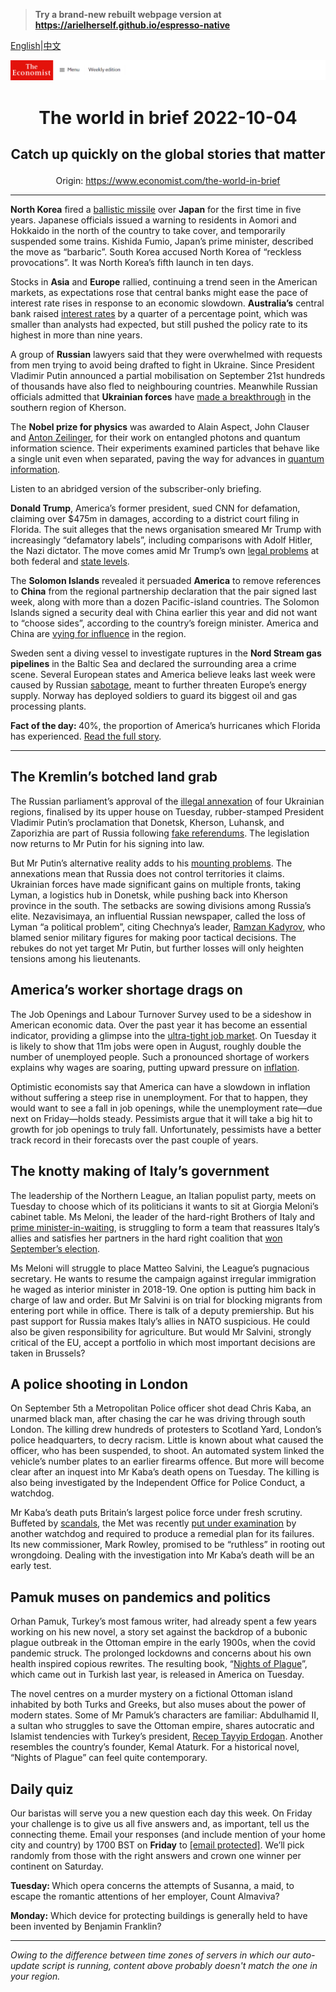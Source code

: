 > **Try a brand-new rebuilt webpage version at https://arielherself.github.io/espresso-native**

[English](https://github.com/arielherself/espresso/blob/main/README.md)|[中文](https://github-com.translate.goog/arielherself/espresso/blob/main/README.md?_x_tr_sl=en&_x_tr_tl=zh-CN&_x_tr_hl=zh-CN&_x_tr_pto=wapp)



![The Economist](menubar.png)

# <p align="center">The world in brief 2022-10-04</p>

## <p align="center">Catch up quickly on the global stories that matter</p>

<p align="center">Origin: <a href="https://www.economist.com/the-world-in-brief">https://www.economist.com/the-world-in-brief</a><hr>

<strong>North Korea</strong> fired a [ballistic missile](https://www.economist.com/asia/2022/04/07/north-korea-is-testing-icbms-again-nuclear-weapons-may-be-next) over <strong>Japan</strong> for the first time in five years. Japanese officials issued a warning to residents in Aomori and Hokkaido in the north of the country to take cover, and temporarily suspended some trains. Kishida Fumio, Japan’s prime minister, described the move as “barbaric”. South Korea accused North Korea of “reckless provocations”. It was North Korea’s fifth launch in ten days. 

Stocks in <strong>Asia</strong> and <strong>Europe</strong> rallied, continuing a trend seen in the American markets, as expectations rose that central banks might ease the pace of interest rate rises in response to an economic slowdown. <strong>Australia’s</strong> central bank raised [interest rates](https://www.economist.com/finance-and-economics/2022/09/29/global-rate-rises-are-happening-on-an-unprecedented-scale) by a quarter of a percentage point, which was smaller than analysts had expected, but still pushed the policy rate to its highest in more than nine years.

A group of <strong>Russian</strong> lawyers said that they were overwhelmed with requests from men trying to avoid being drafted to fight in Ukraine. Since President Vladimir Putin announced a partial mobilisation on September 21st hundreds of thousands have also fled to neighbouring countries. Meanwhile Russian officials admitted that <strong>Ukrainian forces</strong> have [made a breakthrough](https://www.economist.com/europe/2022/10/03/as-ukraine-smashes-through-more-russian-lines-russians-wonder-whom-to-blame) in the southern region of Kherson.

The <strong>Nobel prize for physics</strong> was awarded to Alain Aspect, John Clauser and [Anton Zeilinger](https://www.economist.com/technology-quarterly/2017/03/09/the-promise-of-quantum-encryption), for their work on entangled photons and quantum information science. Their experiments examined particles that behave like a single unit even when separated, paving the way for advances in [quantum information](https://www.economist.com/science-and-technology/2022/07/13/how-to-preserve-secrets-in-a-quantum-age).

Listen to an abridged version of the subscriber-only briefing.

<strong>Donald Trump</strong>, America’s former president, sued CNN for defamation, claiming over $475m in damages, according to a district court filing in Florida. The suit alleges that the news organisation smeared Mr Trump with increasingly “defamatory labels”, including comparisons with Adolf Hitler, the Nazi dictator. The move comes amid Mr Trump’s own [legal problems](https://www.economist.com/united-states/2022/08/09/an-fbi-raid-on-donald-trumps-home-ignites-a-political-firestorm) at both federal and [state levels](https://www.economist.com/united-states/2022/09/21/donald-trump-faces-a-sweeping-new-lawsuit).

The <strong>Solomon Islands</strong> revealed it persuaded <strong>America</strong> to remove references to <strong>China</strong> from the regional partnership declaration that the pair signed last week, along with more than a dozen Pacific-island countries. The Solomon Islands signed a security deal with China earlier this year and did not want to “choose sides”, according to the country’s foreign minister. America and China are [vying for influence](https://www.economist.com/china/2022/06/02/chinas-interest-in-the-pacific-islands-is-growing) in the region. 

Sweden sent a diving vessel to investigate ruptures in the <strong>Nord Stream gas pipelines</strong> in the Baltic Sea and declared the surrounding area a crime scene. Several European states and America believe leaks last week were caused by Russian [sabotage](https://www.economist.com/the-economist-explains/2022/09/29/how-does-underwater-sabotage-work), meant to further threaten Europe’s energy supply. Norway has deployed soldiers to guard its biggest oil and gas processing plants.

<strong>Fact of the day: </strong>40%, the proportion of America’s hurricanes which Florida has experienced. [Read the full story](https://www.economist.com/united-states/2022/09/29/hurricane-ian-pummels-florida).

----------

## The Kremlin’s botched land grab

The Russian parliament’s approval of the [illegal annexation](https://www.economist.com/europe/2022/09/30/vladimir-putin-illegally-annexes-four-ukrainian-oblasts) of four Ukrainian regions, finalised by its upper house on Tuesday, rubber-stamped President Vladimir Putin’s proclamation that Donetsk, Kherson, Luhansk, and Zaporizhia are part of Russia following [fake referendums](https://www.economist.com/europe/2022/09/27/vladimir-putin-stages-four-fake-referendums-in-occupied-ukraine). The legislation now returns to Mr Putin for his signing into law.

But Mr Putin’s alternative reality adds to his [mounting problems](https://www.economist.com/europe/2022/10/03/as-ukraine-smashes-through-more-russian-lines-russians-wonder-whom-to-blame). The annexations mean that Russia does not control territories it claims. Ukrainian forces have made significant gains on multiple fronts, taking Lyman, a logistics hub in Donetsk, while pushing back into Kherson province in the south. The setbacks are sowing divisions among Russia’s elite. Nezavisimaya, an influential Russian newspaper, called the loss of Lyman “a political problem”, citing Chechnya’s leader, [Ramzan Kadyrov](https://www.economist.com/the-economist-explains/2022/03/16/who-is-ramzan-kadyrov-the-brutal-chechen-leader-claiming-to-be-in-ukraine), who blamed senior military figures for making poor tactical decisions. The rebukes do not yet target Mr Putin, but further losses will only heighten tensions among his lieutenants.

## America’s worker shortage drags on

The Job Openings and Labour Turnover Survey used to be a sideshow in American economic data. Over the past year it has become an essential indicator, providing a glimpse into the [ultra-tight job market](https://www.economist.com/business/2022/09/05/why-businesses-are-furiously-hiring-even-as-a-downturn-looms). On Tuesday it is likely to show that 11m jobs were open in August, roughly double the number of unemployed people. Such a pronounced shortage of workers explains why wages are soaring, putting upward pressure on [inflation](https://www.economist.com/films/2022/08/04/inflation-and-the-global-economy).

Optimistic economists say that America can have a slowdown in inflation without suffering a steep rise in unemployment. For that to happen, they would want to see a fall in job openings, while the unemployment rate—due next on Friday—holds steady. Pessimists argue that it will take a big hit to growth for job openings to truly fall. Unfortunately, pessimists have a better track record in their forecasts over the past couple of years.

## The knotty making of Italy’s government

The leadership of the Northern League, an Italian populist party, meets on Tuesday to choose which of its politicians it wants to sit at Giorgia Meloni’s cabinet table. Ms Meloni, the leader of the hard-right Brothers of Italy and [prime minister-in-waiting](https://www.economist.com/europe/2022/09/25/italy-chooses-a-party-with-a-neo-fascist-legacy), is struggling to form a team that reassures Italy’s allies and satisfies her partners in the hard right coalition that [won September’s election](https://www.economist.com/europe/2022/07/28/italys-next-government-may-be-more-nationalist-than-europe-likes).

Ms Meloni will struggle to place Matteo Salvini, the League’s pugnacious secretary. He wants to resume the campaign against irregular immigration he waged as interior minister in 2018-19. One option is putting him back in charge of law and order. But Mr Salvini is on trial for blocking migrants from entering port while in office. There is talk of a deputy premiership. But his past support for Russia makes Italy’s allies in NATO suspicious. He could also be given responsibility for agriculture. But would Mr Salvini, strongly critical of the EU, accept a portfolio in which most important decisions are taken in Brussels?

## A police shooting in London

On September 5th a Metropolitan Police officer shot dead Chris Kaba, an unarmed black man, after chasing the car he was driving through south London. The killing drew hundreds of protesters to Scotland Yard, London’s police headquarters, to decry racism. Little is known about what caused the officer, who has been suspended, to shoot. An automated system linked the vehicle’s number plates to an earlier firearms offence. But more will become clear after an inquest into Mr Kaba’s death opens on Tuesday. The killing is also being investigated by the Independent Office for Police Conduct, a watchdog.

Mr Kaba’s death puts Britain’s largest police force under fresh scrutiny. Buffeted by [scandals](https://www.economist.com/britain/londons-metropolitan-police-service-is-failing-on-three-fronts/21807604), the Met was recently [put under examination](https://www.economist.com/britain/2022/06/30/the-metropolitan-police-is-put-into-special-measures) by another watchdog and required to produce a remedial plan for its failures. Its new commissioner, Mark Rowley, promised to be “ruthless” in rooting out wrongdoing. Dealing with the investigation into Mr Kaba’s death will be an early test.

## Pamuk muses on pandemics and politics

Orhan Pamuk, Turkey’s most famous writer, had already spent a few years working on his new novel, a story set against the backdrop of a bubonic plague outbreak in the Ottoman empire in the early 1900s, when the covid pandemic struck. The prolonged lockdowns and concerns about his own health inspired copious rewrites. The resulting book, “[Nights of Plague](https://www.economist.com/books-and-arts/2021/05/01/turkeys-best-known-author-reflects-on-politics-and-pestilence)”, which came out in Turkish last year, is released in America on Tuesday. 

The novel centres on a murder mystery on a fictional Ottoman island inhabited by both Turks and Greeks, but also muses about the power of modern states. Some of Mr Pamuk’s characters are familiar: Abdulhamid II, a sultan who struggles to save the Ottoman empire, shares autocratic and Islamist tendencies with Turkey’s president, [Recep Tayyip Erdogan](https://www.economist.com/europe/2022/06/09/as-elections-approach-turkeys-president-finds-enemies-everywhere). Another resembles the country’s founder, Kemal Ataturk. For a historical novel, “Nights of Plague” can feel quite contemporary.

## Daily quiz

Our baristas will serve you a new question each day this week. On Friday your challenge is to give us all five answers and, as important, tell us the connecting theme. Email your responses (and include mention of your home city and country) by 1700 BST on <strong>Friday</strong> to [<span class="__cf_email__" data-cfemail="a1f0d4c8dbe4d2d1d3c4d2d2cee1c4c2cecfceccc8d2d58fc2cecc">[email&#160;protected]</span>](https://mail.google.com/mail/?view=cm&amp;fs=1&amp;tf=1&amp;to=QuizEspresso@economist.com). We’ll pick randomly from those with the right answers and crown one winner per continent on Saturday.

<strong>Tuesday: </strong>Which opera concerns the attempts of Susanna, a maid, to escape the romantic attentions of her employer, Count Almaviva?

<strong>Monday:</strong> Which device for protecting buildings is generally held to have been invented by Benjamin Franklin?

----------

*Owing to the difference between time zones of servers in which our auto-update script is running, content above probably doesn't match the one in your region.*
